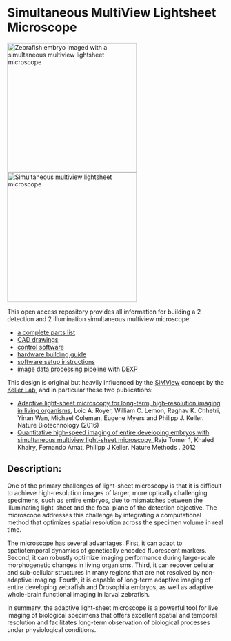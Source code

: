# Simultaneous MultiView Lightsheet Microscope #

<img height="300" alt="Zebrafish embryo imaged with a simultaneous multiview lightsheet microscope" src="https://user-images.githubusercontent.com/1870994/200694511-778bb4c6-633c-483f-8e78-47ba3fc8b425.png"> <img height="300" alt="Simultaneous multiview lightsheet microscope" src="https://user-images.githubusercontent.com/1870994/200697163-249cf883-636f-4fff-bc5c-066486317ff5.PNG">

This open access repository provides all information for building a 2 detection and 2 illumination simultaneous multiview microscope:
- [a complete parts list](../../wiki/Multiview-Lightsheet-Microscope-Parts-List)
- [CAD drawings](../../wiki/CAD-Drawings)
- [control software](../../wiki/Control-Software) 
- [hardware building guide](../../wiki/Hardware-Building-Guide)
- [software setup instructions](../../wiki/Software-Setup-Instructions)
- [image data processing pipeline](../../wiki/Image-Data-Processing-with-DEXP) with [DEXP](https://github.com/royerlab/dexp)

This design is original but heavily influenced by the [SiMView](https://www.janelia.org/open-science/simview) concept by the [Keller Lab](https://www.janelia.org/lab/keller-lab), and in particular these two publications: 
- [Adaptive light-sheet microscopy for long-term, high-resolution imaging in living organisms.](https://doi.org/10.1038/nbt.3708) Loic A. Royer, William C. Lemon, Raghav K. Chhetri, Yinan Wan, Michael Coleman, Eugene Myers and Philipp J. Keller. Nature Biotechnology (2016)
- [Quantitative high-speed imaging of entire developing embryos with simultaneous multiview light-sheet microscopy. ](https://doi.org/10.1038/nmeth.2062) Raju Tomer 1, Khaled Khairy, Fernando Amat, Philipp J Keller. Nature Methods
. 2012 

## Description:

One of the primary challenges of light-sheet microscopy is that it is difficult to achieve high-resolution images of larger, more optically challenging specimens, such as entire embryos, due to mismatches between the illuminating light-sheet and the focal plane of the detection objective. The microscope addresses this challenge by integrating a computational method that optimizes spatial resolution across the specimen volume in real time.

The microscope has several advantages. First, it can adapt to spatiotemporal dynamics of genetically encoded fluorescent markers. Second, it can robustly optimize imaging performance during large-scale morphogenetic changes in living organisms. Third, it can recover cellular and sub-cellular structures in many regions that are not resolved by non-adaptive imaging. Fourth, it is capable of long-term adaptive imaging of entire developing zebrafish and Drosophila embryos, as well as adaptive whole-brain functional imaging in larval zebrafish.

In summary, the adaptive light-sheet microscope is a powerful tool for live imaging of biological specimens that offers excellent spatial and temporal resolution and facilitates long-term observation of biological processes under physiological conditions.

